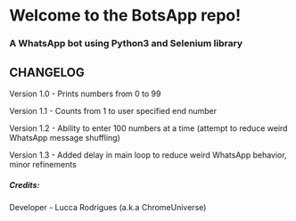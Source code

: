 # Welcome to the BotsApp repo!
### A WhatsApp bot using Python3 and Selenium library

## CHANGELOG 
Version 1.0 - Prints numbers from 0 to 99 

Version 1.1 - Counts from 1 to user specified end number

Version 1.2 - Ability to enter 100 numbers at a time (attempt to reduce weird WhatsApp message shuffling)

Version 1.3 - Added delay in main loop to reduce weird WhatsApp behavior, minor refinements

##### Credits:
Developer - Lucca Rodrigues (a.k.a ChromeUniverse)


